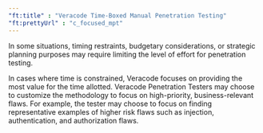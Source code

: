 ```yaml
---
"ft:title" : "Veracode Time-Boxed Manual Penetration Testing"
"ft:prettyUrl" : "c_focused_mpt"
---
```


In some situations, timing restraints, budgetary considerations, or strategic planning purposes may require limiting the level of effort for penetration testing.

In cases where time is constrained, Veracode focuses on providing the most value for the time allotted. Veracode Penetration Testers may choose to customize the methodology to focus on high-priority, business-relevant flaws. For example, the tester may choose to focus on finding representative examples of higher risk flaws such as injection, authentication, and authorization flaws.
